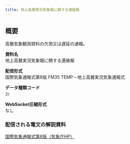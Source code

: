 ```yaml
---
title: 地上高層実況気象報に関する連絡報
---
```


## 概要
高層気象観測資料の欠測又は遅延の通報。

**資料名** <br/>
地上高層実況気象報に関する連絡報
 
**配信形式** <br/>
国際気象通報式第8版 FM35 TEMP－地上高層実況気象通報式

**データ種類コード** <br/>
ｺｿ

**WebSocket圧縮形式** <br/>
なし

### 配信される電文の解説資料 
[国際気象通報式第8版（気象庁HP）](https://www.jma.go.jp/jma/kishou/books/tsuhoshiki/tsuhoshiki.html)

